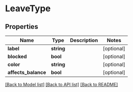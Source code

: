 # LeaveType

## Properties

 Name                | Type       | Description | Notes      
---------------------|------------|-------------|------------
 **label**           | **string** |             | [optional] 
 **blocked**         | **bool**   |             | [optional] 
 **color**           | **string** |             | [optional] 
 **affects_balance** | **bool**   |             | [optional] 

[[Back to Model list]](../../README.md#documentation-for-models) [[Back to API list]](../../README.md#documentation-for-api-endpoints) [[Back to README]](../../README.md)


